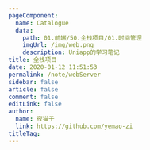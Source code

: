 ```yaml
---
pageComponent:
  name: Catalogue
  data:
    path: 01.前端/50.全栈项目/01.时间管理
    imgUrl: /img/web.png
    description: Uniapp的学习笔记
title: 全栈项目
date: 2020-01-12 11:51:53
permalink: /note/webServer
sidebar: false
article: false
comment: false
editLink: false
author:
  name: 夜猫子
  link: https://github.com/yemao-zi
titleTag:
---
```

